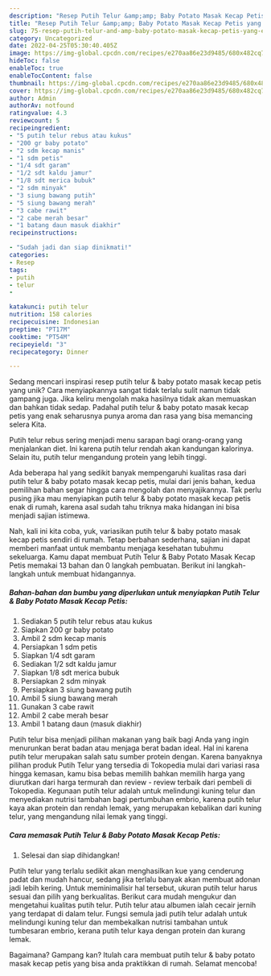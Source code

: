 ```yaml
---
description: "Resep Putih Telur &amp;amp; Baby Potato Masak Kecap Petis yang Enak"
title: "Resep Putih Telur &amp;amp; Baby Potato Masak Kecap Petis yang Enak"
slug: 75-resep-putih-telur-and-amp-baby-potato-masak-kecap-petis-yang-enak
category: Uncategorized
date: 2022-04-25T05:30:40.405Z
image: https://img-global.cpcdn.com/recipes/e270aa86e23d9485/680x482cq70/putih-telur-baby-potato-masak-kecap-petis-foto-resep-utama.jpg
hideToc: false
enableToc: true
enableTocContent: false
thumbnail: https://img-global.cpcdn.com/recipes/e270aa86e23d9485/680x482cq70/putih-telur-baby-potato-masak-kecap-petis-foto-resep-utama.jpg
cover: https://img-global.cpcdn.com/recipes/e270aa86e23d9485/680x482cq70/putih-telur-baby-potato-masak-kecap-petis-foto-resep-utama.jpg
author: Admin
authorAv: notfound
ratingvalue: 4.3
reviewcount: 5
recipeingredient:
- "5 putih telur rebus atau kukus"
- "200 gr baby potato"
- "2 sdm kecap manis"
- "1 sdm petis"
- "1/4 sdt garam"
- "1/2 sdt kaldu jamur"
- "1/8 sdt merica bubuk"
- "2 sdm minyak"
- "3 siung bawang putih"
- "5 siung bawang merah"
- "3 cabe rawit"
- "2 cabe merah besar"
- "1 batang daun masuk diakhir"
recipeinstructions:

- "Sudah jadi dan siap dinikmati!"
categories:
- Resep
tags:
- putih
- telur
- 

katakunci: putih telur  
nutrition: 158 calories
recipecuisine: Indonesian
preptime: "PT17M"
cooktime: "PT54M"
recipeyield: "3"
recipecategory: Dinner

---
```





Sedang mencari inspirasi resep putih telur &amp; baby potato masak kecap petis yang unik? Cara menyiapkannya sangat tidak terlalu sulit namun tidak gampang juga. Jika keliru mengolah maka hasilnya tidak akan memuaskan dan bahkan tidak sedap. Padahal putih telur &amp; baby potato masak kecap petis yang enak seharusnya punya aroma dan rasa yang bisa memancing selera Kita.





Putih telur rebus sering menjadi menu sarapan bagi orang-orang yang menjalankan diet. Ini karena putih telur rendah akan kandungan kalorinya. Selain itu, putih telur mengandung protein yang lebih tinggi.

Ada beberapa hal yang sedikit banyak mempengaruhi kualitas rasa dari putih telur &amp; baby potato masak kecap petis, mulai dari jenis bahan, kedua pemilihan bahan segar hingga cara mengolah dan menyajikannya. Tak perlu pusing jika mau menyiapkan putih telur &amp; baby potato masak kecap petis enak di rumah, karena asal sudah tahu triknya maka hidangan ini bisa menjadi sajian istimewa.






Nah, kali ini kita coba, yuk, variasikan putih telur &amp; baby potato masak kecap petis sendiri di rumah. Tetap berbahan sederhana, sajian ini dapat memberi manfaat untuk membantu menjaga kesehatan tubuhmu sekeluarga. Kamu dapat membuat Putih Telur &amp; Baby Potato Masak Kecap Petis memakai 13 bahan dan 0 langkah pembuatan. Berikut ini langkah-langkah untuk membuat hidangannya.

<!--inarticleads1-->

##### Bahan-bahan dan bumbu yang diperlukan untuk menyiapkan Putih Telur &amp; Baby Potato Masak Kecap Petis:

1. Sediakan 5 putih telur rebus atau kukus
1. Siapkan 200 gr baby potato
1. Ambil 2 sdm kecap manis
1. Persiapkan 1 sdm petis
1. Siapkan 1/4 sdt garam
1. Sediakan 1/2 sdt kaldu jamur
1. Siapkan 1/8 sdt merica bubuk
1. Persiapkan 2 sdm minyak
1. Persiapkan 3 siung bawang putih
1. Ambil 5 siung bawang merah
1. Gunakan 3 cabe rawit
1. Ambil 2 cabe merah besar
1. Ambil 1 batang daun (masuk diakhir)


Putih telur bisa menjadi pilihan makanan yang baik bagi Anda yang ingin menurunkan berat badan atau menjaga berat badan ideal. Hal ini karena putih telur merupakan salah satu sumber protein dengan. Karena banyaknya pilihan produk Putih Telur yang tersedia di Tokopedia mulai dari variasi rasa hingga kemasan, kamu bisa bebas memilih bahkan memilih harga yang diurutkan dari harga termurah dan review - review terbaik dari pembeli di Tokopedia. Kegunaan putih telur adalah untuk melindungi kuning telur dan menyediakan nutrisi tambahan bagi pertumbuhan embrio, karena putih telur kaya akan protein dan rendah lemak, yang merupakan kebalikan dari kuning telur, yang mengandung nilai lemak yang tinggi. 

<!--inarticleads2-->

##### Cara memasak Putih Telur &amp; Baby Potato Masak Kecap Petis:


1. Selesai dan siap dihidangkan!

Putih telur yang terlalu sedikit akan menghasilkan kue yang cenderung padat dan mudah hancur, sedang jika terlalu banyak akan membuat adonan jadi lebih kering. Untuk meminimalisir hal tersebut, ukuran putih telur harus sesuai dan pilih yang berkualitas. Berikut cara mudah mengukur dan mengetahui kualitas putih telur. Putih telur atau albumen ialah cecair jernih yang terdapat di dalam telur. Fungsi semula jadi putih telur adalah untuk melindungi kuning telur dan membekalkan nutrisi tambahan untuk tumbesaran embrio, kerana putih telur kaya dengan protein dan kurang lemak. 

Bagaimana? Gampang kan? Itulah cara membuat putih telur &amp; baby potato masak kecap petis yang bisa anda praktikkan di rumah. Selamat mencoba!
